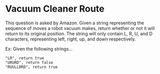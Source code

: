 # Vacuum Cleaner Route

This question is asked by Amazon. Given a string representing the sequence of moves a robot vacuum makes, return whether or not it will return to its original position. The string will only contain L, R, U, and D characters, representing left, right, up, and down respectively.

Ex: Given the following strings...

```
"LR", return true
"URURD", return false
"RUULLDRD", return true
```

